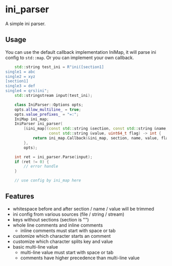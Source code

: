 # ini_parser
 
A simple ini parser.


## Usage

You can use the default callback implementation IniMap, it will parse ini config to `std::map`. Or you can implement your own callback.
```c++
    std::string test_ini = R"ini([section1]
single1 = abc
single2 = xyz
[section1]
single3 = def
single4 = qrs)ini";
    std::stringstream input(test_ini);

    class IniParser::Options opts;
    opts.allow_multiline_ = true;
    opts.value_prefixes_ = "=:";
    IniMap ini_map;
    IniParser ini_parser(
        [&ini_map](const std::string &section, const std::string &name,
                   const std::string &value, uint64_t flag) -> int {
            return ini_map.Callback(&ini_map, section, name, value, flag);
        },
        opts);

    int ret = ini_parser.Parse(input);
    if (ret != 0) {
        // error handle
    }

    // use config by ini_map here
```

## Features

* whitespace before and after section / name / value will be trimmed
* ini config from various sources (file / string / stream)
* keys without sections (section is "")
* whole line comments and inline comments
    * inline comments must start with space or tab
* customize which character starts an comment
* customize which character splits key and value
* basic multi-line value
    * multi-line value must start with space or tab
    * comments have higher precedence than multi-line value
